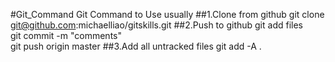 #Git_Command
Git Command to Use usually
##1.Clone from github
git clone git@github.com:michaelliao/gitskills.git
##2.Push to github
git add files  
git commit -m "comments"  
git push origin master
##3.Add all untracked files
git add -A .



